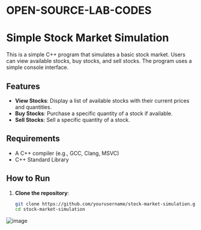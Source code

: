 # OPEN-SOURCE-LAB-CODES

# Simple Stock Market Simulation

This is a simple C++ program that simulates a basic stock market. Users can view available stocks, buy stocks, and sell stocks. The program uses a simple console interface.

## Features

- **View Stocks**: Display a list of available stocks with their current prices and quantities.
- **Buy Stocks**: Purchase a specific quantity of a stock if available.
- **Sell Stocks**: Sell a specific quantity of a stock.

## Requirements

- A C++ compiler (e.g., GCC, Clang, MSVC)
- C++ Standard Library

## How to Run

1. **Clone the repository**:

   ```bash
   git clone https://github.com/yourusername/stock-market-simulation.git
   cd stock-market-simulation

![image](https://github.com/user-attachments/assets/723df1d7-ddef-4981-b5e7-30fad75be975)
